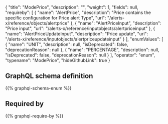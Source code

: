 {
  "title": "ModePrice",
  "description": "",
  "weight": 1,
  "fields": null,
  "requireby": [
    {
      "name": "AlertPrice",
      "description": "Price contains the specific configuration for Price alert Type",
      "url": "/alerts-x/reference/objects/alertprice"
    },
    {
      "name": "AlertPriceInput",
      "description": "Price input",
      "url": "/alerts-x/reference/inputobjects/alertpriceinput"
    },
    {
      "name": "AlertPriceUpdateInput",
      "description": "Price update",
      "url": "/alerts-x/reference/inputobjects/alertpriceupdateinput"
    }
  ],
  "enumValues": [
    {
      "name": "UNIT",
      "description": null,
      "isDeprecated": false,
      "deprecationReason": null
    },
    {
      "name": "PERCENTAGE",
      "description": null,
      "isDeprecated": false,
      "deprecationReason": null
    }
  ],
  "operator": "enum",
  "typename": "ModePrice",
  "hideGithubLink": true
}
## GraphQL schema definition

{{% graphql-schema-enum %}}

## Required by

{{% graphql-require-by %}}
